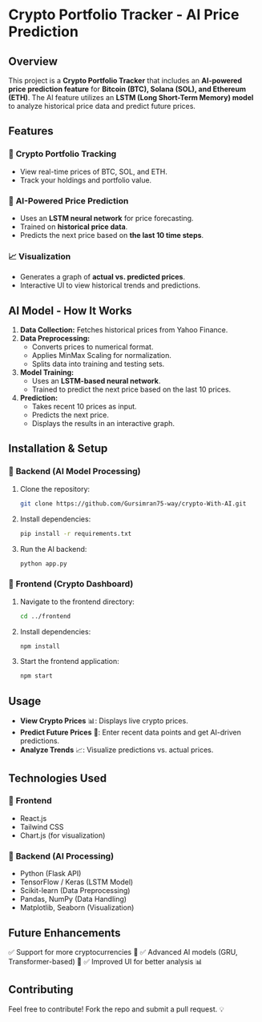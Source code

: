 # Crypto Portfolio Tracker - AI Price Prediction

## Overview
This project is a **Crypto Portfolio Tracker** that includes an **AI-powered price prediction feature** for **Bitcoin (BTC), Solana (SOL), and Ethereum (ETH)**. The AI feature utilizes an **LSTM (Long Short-Term Memory) model** to analyze historical price data and predict future prices.

## Features
### 🌟 **Crypto Portfolio Tracking**
- View real-time prices of BTC, SOL, and ETH.
- Track your holdings and portfolio value.

### 🤖 **AI-Powered Price Prediction**
- Uses an **LSTM neural network** for price forecasting.
- Trained on **historical price data**.
- Predicts the next price based on **the last 10 time steps**.

### 📈 **Visualization**
- Generates a graph of **actual vs. predicted prices**.
- Interactive UI to view historical trends and predictions.

## AI Model - How It Works
1. **Data Collection:** Fetches historical prices from Yahoo Finance.
2. **Data Preprocessing:**
   - Converts prices to numerical format.
   - Applies MinMax Scaling for normalization.
   - Splits data into training and testing sets.
3. **Model Training:**
   - Uses an **LSTM-based neural network**.
   - Trained to predict the next price based on the last 10 prices.
4. **Prediction:**
   - Takes recent 10 prices as input.
   - Predicts the next price.
   - Displays the results in an interactive graph.

## Installation & Setup
### 📌 **Backend (AI Model Processing)**
1. Clone the repository:
   ```bash
   git clone https://github.com/Gursimran75-way/crypto-With-AI.git
   ```
2. Install dependencies:
   ```bash
   pip install -r requirements.txt
   ```
3. Run the AI backend:
   ```bash
   python app.py
   ```

### 📌 **Frontend (Crypto Dashboard)**
1. Navigate to the frontend directory:
   ```bash
   cd ../frontend
   ```
2. Install dependencies:
   ```bash
   npm install
   ```
3. Start the frontend application:
   ```bash
   npm start
   ```
   
## Usage
- **View Crypto Prices** 📊: Displays live crypto prices.
- **Predict Future Prices** 🔮: Enter recent data points and get AI-driven predictions.
- **Analyze Trends** 📈: Visualize predictions vs. actual prices.

## Technologies Used
### 🔧 **Frontend**
- React.js
- Tailwind CSS
- Chart.js (for visualization)

### 🔧 **Backend (AI Processing)**
- Python (Flask API)
- TensorFlow / Keras (LSTM Model)
- Scikit-learn (Data Preprocessing)
- Pandas, NumPy (Data Handling)
- Matplotlib, Seaborn (Visualization)

## Future Enhancements
✅ Support for more cryptocurrencies 📌
✅ Advanced AI models (GRU, Transformer-based) 🚀
✅ Improved UI for better analysis 📊

## Contributing
Feel free to contribute! Fork the repo and submit a pull request. 💡



